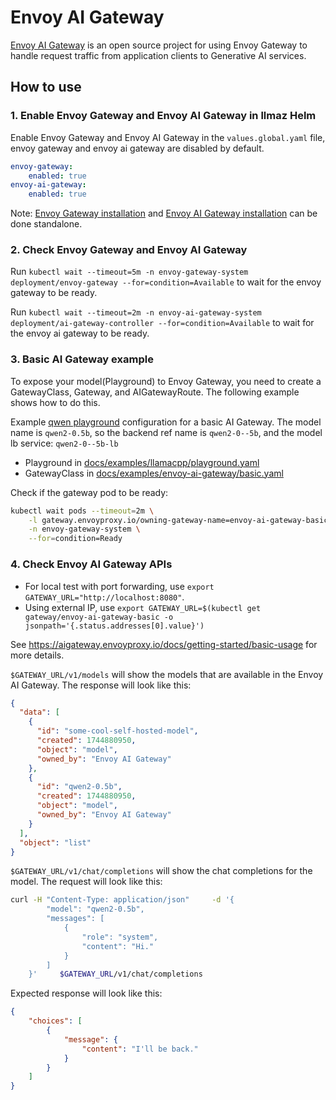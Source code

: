 # Envoy AI Gateway

[Envoy AI Gateway](https://aigateway.envoyproxy.io/) is an open source project for using Envoy Gateway
to handle request traffic from application clients to Generative AI services.

## How to use

### 1. Enable Envoy Gateway and Envoy AI Gateway in llmaz Helm

Enable Envoy Gateway and Envoy AI Gateway in the `values.global.yaml` file, envoy gateway and envoy ai gateway are disabled by default.

```yaml
envoy-gateway:
    enabled: true
envoy-ai-gateway:
    enabled: true
```

Note: [Envoy Gateway installation](https://gateway.envoyproxy.io/latest/install/install-helm/) and [Envoy AI Gateway installation](https://aigateway.envoyproxy.io/docs/getting-started/) can be done standalone.

### 2. Check Envoy Gateway and Envoy AI Gateway

Run `kubectl wait --timeout=5m -n envoy-gateway-system deployment/envoy-gateway --for=condition=Available` to wait for the envoy gateway to be ready.

Run `kubectl wait --timeout=2m -n envoy-ai-gateway-system deployment/ai-gateway-controller --for=condition=Available` to wait for the envoy ai gateway to be ready.

### 3. Basic AI Gateway example

To expose your model(Playground) to Envoy Gateway, you need to create a GatewayClass, Gateway, and AIGatewayRoute. The following example shows how to do this.

Example [qwen playground](docs/examples/llamacpp/playground.yaml) configuration for a basic AI Gateway.
The model name is `qwen2-0.5b`, so the backend ref name is `qwen2-0--5b`, and the model lb service: `qwen2-0--5b-lb`
- Playground in [docs/examples/llamacpp/playground.yaml](docs/examples/llamacpp/playground.yaml)
- GatewayClass in [docs/examples/envoy-ai-gateway/basic.yaml](docs/examples/envoy-ai-gateway/basic.yaml)

Check if the gateway pod to be ready:

```bash
kubectl wait pods --timeout=2m \
    -l gateway.envoyproxy.io/owning-gateway-name=envoy-ai-gateway-basic \
    -n envoy-gateway-system \
    --for=condition=Ready
```

### 4. Check Envoy AI Gateway APIs

- For local test with port forwarding, use `export GATEWAY_URL="http://localhost:8080"`. 
- Using external IP, use `export GATEWAY_URL=$(kubectl get gateway/envoy-ai-gateway-basic -o jsonpath='{.status.addresses[0].value}')`

See https://aigateway.envoyproxy.io/docs/getting-started/basic-usage for more details.

`$GATEWAY_URL/v1/models` will show the models that are available in the Envoy AI Gateway. The response will look like this:

```json
{
  "data": [
    {
      "id": "some-cool-self-hosted-model",
      "created": 1744880950,
      "object": "model",
      "owned_by": "Envoy AI Gateway"
    },
    {
      "id": "qwen2-0.5b",
      "created": 1744880950,
      "object": "model",
      "owned_by": "Envoy AI Gateway"
    }
  ],
  "object": "list"
}
```

`$GATEWAY_URL/v1/chat/completions` will show the chat completions for the model. The request will look like this:

```bash
curl -H "Content-Type: application/json"     -d '{
        "model": "qwen2-0.5b",
        "messages": [
            {
                "role": "system",
                "content": "Hi."
            }
        ]
    }'     $GATEWAY_URL/v1/chat/completions
```

Expected response will look like this:

```json
{
    "choices": [
        {
            "message": {
                "content": "I'll be back."
            }
        }
    ]
}
```

